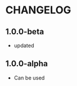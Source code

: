 CHANGELOG
==============

1.0.0-beta
-----------------
  * updated

1.0.0-alpha
-----------------
  * Can be used
